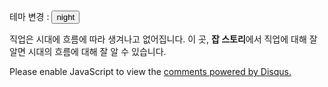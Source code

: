 <html>
<head>
<title>나를육성하자!</title>
<meta charset="utf-8">
  
 <p class="themeChange"> <span>테마 변경 : </span>
<input id="nightday"type="button" value="night" onclick="
nightdayHandler(this);
">
</p>

<!-- Global site tag (gtag.js) - Google Analytics -->
<script async src="https://www.googletagmanager.com/gtag/js?id=UA-154161557-1"></script>
<script>
  window.dataLayer = window.dataLayer || [];
  function gtag(){dataLayer.push(arguments);}
  gtag('js', new Date());

  gtag('config', 'UA-154161557-1');
</script>
<link rel="stylesheet" href="홈 스타일.css">
<script>
function nightdayHandler(self){
  var target = document.querySelector('body');
if(this.value==='night'){
  target.style.backgroundColor='black';
  target.style.color='white';
  document.querySelector('h1').style.backgroundColor='gray';
  var alist=document.querySelectorAll('a');
  var i=0;
  while(i<alist.length){
    alist[i].style.color='yellow';
    i=i+1;
  }
  this.value='day';
}
else {
  target.style.backgroundColor='white';
  target.style.color='black';
  document.querySelector('h1').style.backgroundColor='skyblue';
  this.value='night';
  var alist=document.querySelectorAll('a');
  var i=0;
  while(i<alist.length){
    alist[i].style.color='blue';
    i=i+1;
  }
}
}
</script>
</head>

<body>
<div id="grid">
<ol>
  <script>
  var index = ['사이트 소개','테크트리','잡다한 이야기','질문과 대답','관련 사이트'];
  var i=0;
  while(i < index.length){
    document.write('<li><a href="'+index[i]+'.html">'+index[i]+'</a></li>');
    i = i+1;
  }
  </script>
</ol>
<div id="interview">
<p>직업은 시대에 흐름에 따라 생겨나고 없어집니다.
  이 곳, <span style="font-weight : bold;">잡 스토리</span>에서 직업에 대해 잘 알면 시대의 흐름에 대해 잘 알 수 있습니다.</p>
</div>
</div>

<div id="disqus_thread"></div>
<script>
/**
*  RECOMMENDED CONFIGURATION VARIABLES: EDIT AND UNCOMMENT THE SECTION BELOW TO INSERT DYNAMIC VALUES FROM YOUR PLATFORM OR CMS.
*  LEARN WHY DEFINING THESE VARIABLES IS IMPORTANT: https://disqus.com/admin/universalcode/#configuration-variables*/
var disqus_config = function () {
this.page.url = PAGE_URL;  // Replace PAGE_URL with your page's canonical URL variable
this.page.identifier = PAGE_IDENTIFIER; // Replace PAGE_IDENTIFIER with your page's unique identifier variable
};
(function() { // DON'T EDIT BELOW THIS LINE
var d = document, s = d.createElement('script');
s.src = 'https://jobstory.disqus.com/embed.js';
s.setAttribute('data-timestamp', +new Date());
(d.head || d.body).appendChild(s);
})();
</script>
<noscript>Please enable JavaScript to view the <a href="https://disqus.com/?ref_noscript">comments powered by Disqus.</a></noscript>



</body>
</html>
